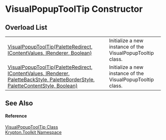 # VisualPopupToolTip Constructor


## Overload List
<table>
<tr>
<td><a href="df35ae79-b005-9e03-16c6-71a4518e0ef9.md">VisualPopupToolTip(PaletteRedirect, IContentValues, IRenderer, Boolean)</a></td>
<td>Initialize a new instance of the VisualPopupTooltip class.</td></tr>
<tr>
<td><a href="20377f36-94f3-4d32-c9fb-4febd677e975.md">VisualPopupToolTip(PaletteRedirect, IContentValues, IRenderer, PaletteBackStyle, PaletteBorderStyle, PaletteContentStyle, Boolean)</a></td>
<td>Initialize a new instance of the VisualPopupTooltip class.</td></tr>
</table>

## See Also


#### Reference
<a href="8f3ba26f-b951-bc82-fcd9-6626bc258365.md">VisualPopupToolTip Class</a>  
<a href="79d2eac2-21f4-54ff-7552-b20c33c30600.md">Krypton.Toolkit Namespace</a>  
